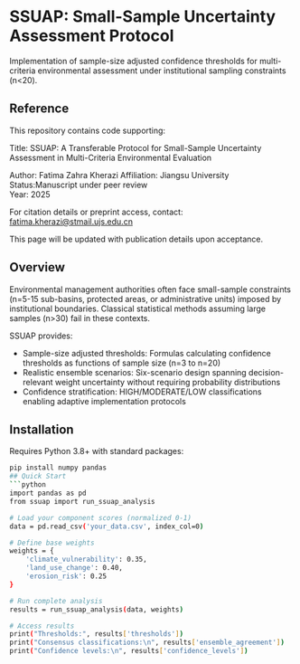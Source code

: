 # SSUAP: Small-Sample Uncertainty Assessment Protocol

Implementation of sample-size adjusted confidence thresholds for multi-criteria environmental assessment under institutional sampling constraints (n<20).

## Reference

This repository contains code supporting:

Title: SSUAP: A Transferable Protocol for Small-Sample Uncertainty Assessment in Multi-Criteria Environmental Evaluation

Author: Fatima Zahra Kherazi
Affiliation: Jiangsu University 
Status:Manuscript under peer review  
Year: 2025

For citation details or preprint access, contact: fatima.kherazi@stmail.ujs.edu.cn

This page will be updated with publication details upon acceptance.

## Overview

Environmental management authorities often face small-sample constraints (n=5-15 sub-basins, protected areas, or administrative units) imposed by institutional boundaries. Classical statistical methods assuming large samples (n>30) fail in these contexts.

SSUAP provides:
- Sample-size adjusted thresholds: Formulas calculating confidence thresholds as functions of sample size (n=3 to n=20)
- Realistic ensemble scenarios: Six-scenario design spanning decision-relevant weight uncertainty without requiring probability distributions
- Confidence stratification: HIGH/MODERATE/LOW classifications enabling adaptive implementation protocols

## Installation

Requires Python 3.8+ with standard packages:
```bash
pip install numpy pandas
## Quick Start
```python
import pandas as pd
from ssuap import run_ssuap_analysis

# Load your component scores (normalized 0-1)
data = pd.read_csv('your_data.csv', index_col=0)

# Define base weights
weights = {
    'climate_vulnerability': 0.35,
    'land_use_change': 0.40,
    'erosion_risk': 0.25
}

# Run complete analysis
results = run_ssuap_analysis(data, weights)

# Access results
print("Thresholds:", results['thresholds'])
print("Consensus classifications:\n", results['ensemble_agreement'])
print("Confidence levels:\n", results['confidence_levels'])
